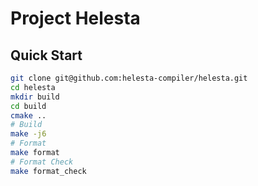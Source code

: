 # Project Helesta

## Quick Start

```sh
git clone git@github.com:helesta-compiler/helesta.git
cd helesta
mkdir build
cd build
cmake ..
# Build
make -j6
# Format
make format
# Format Check
make format_check

